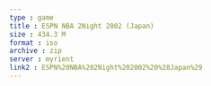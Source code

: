 ```yaml
---
type : game
title : ESPN NBA 2Night 2002 (Japan)
size : 434.3 M
format : iso
archive : zip
server : myrient
link2 : ESPN%20NBA%202Night%202002%20%28Japan%29
---
```

